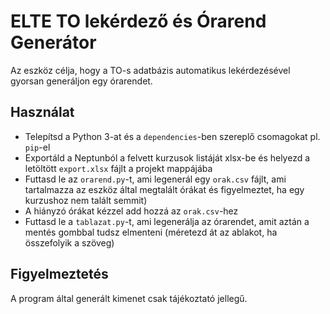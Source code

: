 # ELTE TO lekérdező és Órarend Generátor
Az eszköz célja, hogy a TO-s adatbázis automatikus lekérdezésével gyorsan generáljon egy órarendet.

Használat
---------
- Telepítsd a Python 3-at és a `dependencies`-ben szereplő csomagokat pl. `pip`-el
- Exportáld a Neptunból a felvett kurzusok listáját xlsx-be és helyezd a letöltött `export.xlsx` fájlt a projekt mappájába
- Futtasd le az `orarend.py`-t, ami legenerál egy `orak.csv` fájlt, ami tartalmazza az eszköz által megtalált órákat és figyelmeztet, ha egy kurzushoz nem talált semmit)
- A hiányzó órákat kézzel add hozzá az `orak.csv`-hez
- Futtasd le a `tablazat.py`-t, ami legenerálja az órarendet, amit aztán a mentés gombbal tudsz elmenteni (méretezd át az ablakot, ha összefolyik a szöveg)

Figyelmeztetés
--------------
A program által generált kimenet csak tájékoztató jellegű.
